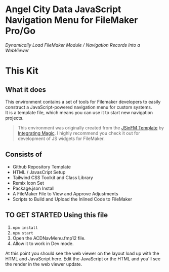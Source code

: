 # Angel City Data JavaScript Navigation Menu for FileMaker Pro/Go

*Dynamically Load FileMaker Module / Navigation Records Into a WebViewer*

# This Kit
## What it does
This environment contains a set of tools for Filemaker developers to easily construct a JavaScript-powered navigation menu for custom systems.
<br/>
It is a template file, which means you can use it to start new navigation projects.
<br />
> This environment was originally created from the <a target="blank" href="https://github.com/integrating-magic/js-dev-environment">JSinFM Template</a> by <a target="blank" href="https://www.integratingmagic.io/">Integrating Magic</a>. I highly recommend you check it out for development of JS widgets for FileMaker.
## Consists of
- Github Repository Template
- HTML / JavasCript Setup
- Tailwind CSS Toolkit and Class Library
- Remix Icon Set
- Package.json Install
- A FileMaker File to View and Approve Adjustments
- Scripts to Build and Upload the Inlined Code to FileMaker
## TO GET STARTED Using this file
1. `npm install`
2. `npm start`
3. Open the ACDNavMenu.fmp12 file.
4. Allow it to work in Dev mode.

At this point you should see the web viewer on the layout load up with the HTML and JavaScript here. Edit the JavaScript or the HTML and you'll see the render in the web viewer update.
